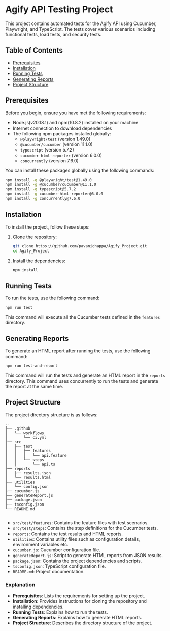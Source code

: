 # Agify API Testing Project

This project contains automated tests for the Agify API using Cucumber, Playwright, and TypeScript. The tests cover various scenarios including functional tests, load tests, and security tests.

## Table of Contents

- [Prerequisites](#prerequisites)
- [Installation](#installation)
- [Running Tests](#running-tests)
- [Generating Reports](#generating-reports)
- [Project Structure](#project-structure)


## Prerequisites

Before you begin, ensure you have met the following requirements:

- Node.js(v20.18.1) and npm(10.8.2) installed on your machine
- Internet connection to download dependencies
- The following npm packages installed globally:
  - `@playwright/test` (version 1.49.0)
  - `@cucumber/cucumber` (version 11.1.0)
  - `typescript` (version 5.7.2)
  - `cucumber-html-reporter` (version 6.0.0)
  - `concurrently` (version 7.6.0)


You can install these packages globally using the following commands:

```sh
npm install -g @playwright/test@1.49.0
npm install -g @cucumber/cucumber@11.1.0
npm install -g typescript@5.7.2
npm install -g cucumber-html-reporter@6.0.0
npm install -g concurrently@7.6.0
```

## Installation

To install the project, follow these steps:

1. Clone the repository:

   ```sh
   git clone https://github.com/pavanichappa/Agify_Project.git
   cd Agify_Project
   ```

2. Install the dependencies:

   ```sh
   npm install
   ```

## Running Tests

To run the tests, use the following command:

```sh
npm run test
```

This command will execute all the Cucumber tests defined in the `features` directory.

## Generating Reports

To generate an HTML report after running the tests, use the following command:

```sh
npm run test-and-report
```

This command will run the tests and generate an HTML report in the `reports` directory.
This command uses concurrently to run the tests and generate the report at the same time.

## Project Structure

The project directory structure is as follows:

```
..
├── .github
│   └── workflows
│       └── ci.yml
├── src
│   ├── test
│   │   ├── features
│   │   │   └── api.feature
│   │   └── steps
│   │       └── api.ts
├── reports
│   ├── results.json
│   └── results.html
├── utilities
│   └── config.json
├── cucumber.js
├── generateReport.js
├── package.json
├── tsconfig.json
└── README.md


```

- `src/test/features`: Contains the feature files with test scenarios.
- `src/test/steps`: Contains the step definitions for the Cucumber tests.
- `reports`: Contains the test results and HTML reports.
- `utilities`: Contains utility files such as configuration details, environment variables etc.
- `cucumber.js`: Cucumber configuration file.
- `generateReport.js`: Script to generate HTML reports from JSON results.
- `package.json`: Contains the project dependencies and scripts.
- `tsconfig.json`: TypeScript configuration file.
- `README.md`: Project documentation.


### Explanation

- **Prerequisites**: Lists the requirements for setting up the project.
- **Installation**: Provides instructions for cloning the repository and installing dependencies.
- **Running Tests**: Explains how to run the tests.
- **Generating Reports**: Explains how to generate HTML reports.
- **Project Structure**: Describes the directory structure of the project.
